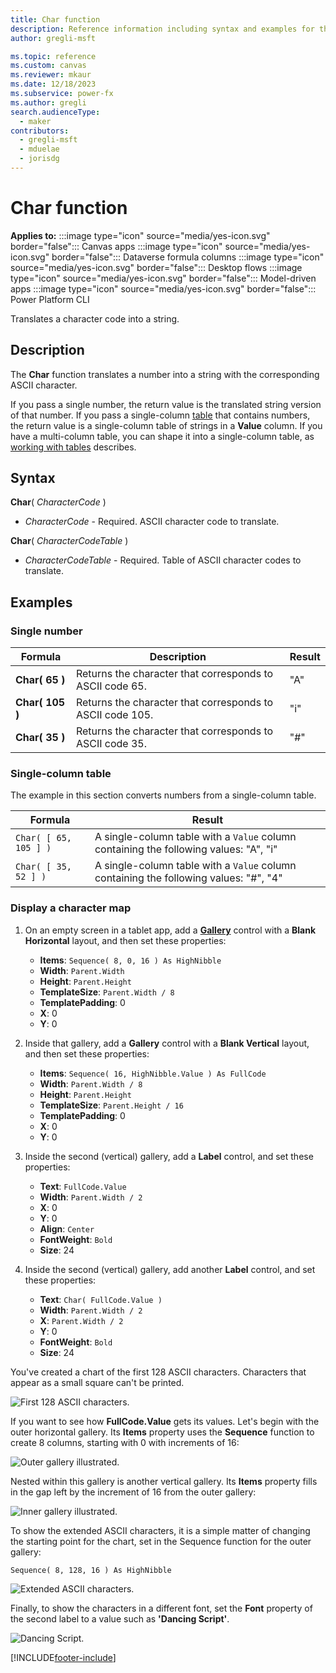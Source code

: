 ```yaml
---
title: Char function
description: Reference information including syntax and examples for the Char function.
author: gregli-msft

ms.topic: reference
ms.custom: canvas
ms.reviewer: mkaur
ms.date: 12/18/2023
ms.subservice: power-fx
ms.author: gregli
search.audienceType:
  - maker
contributors:
  - gregli-msft
  - mduelae
  - jorisdg
---
```


# Char function

**Applies to:** :::image type="icon" source="media/yes-icon.svg" border="false"::: Canvas apps :::image type="icon" source="media/yes-icon.svg" border="false"::: Dataverse formula columns :::image type="icon" source="media/yes-icon.svg" border="false"::: Desktop flows :::image type="icon" source="media/yes-icon.svg" border="false"::: Model-driven apps :::image type="icon" source="media/yes-icon.svg" border="false"::: Power Platform CLI

Translates a character code into a string.

## Description

The **Char** function translates a number into a string with the corresponding ASCII character.

If you pass a single number, the return value is the translated string version of that number. If you pass a single-column [table](/power-apps/maker/canvas-apps/working-with-tables) that contains numbers, the return value is a single-column table of strings in a **Value** column. If you have a multi-column table, you can shape it into a single-column table, as [working with tables](/power-apps/maker/canvas-apps/working-with-tables) describes.

## Syntax

**Char**( _CharacterCode_ )

- _CharacterCode_ - Required. ASCII character code to translate.

**Char**( _CharacterCodeTable_ )

- _CharacterCodeTable_ - Required. Table of ASCII character codes to translate.

## Examples

### Single number

| Formula | Description | Result |
| --- | --- | --- |
| **Char( 65 )** | Returns the character that corresponds to ASCII code 65. | "A" |
| **Char( 105 )** | Returns the character that corresponds to ASCII code 105. | "i" |
| **Char( 35 )** | Returns the character that corresponds to ASCII code 35. | "#" |

### Single-column table

The example in this section converts numbers from a single-column table.

| Formula | Result |
| --- | --- |
| `Char( [ 65, 105 ] )` | A single-column table with a `Value` column containing the following values: "A", "i" |
| `Char( [ 35, 52 ] )` | A single-column table with a `Value` column containing the following values: "#", "4" |

### Display a character map

1. On an empty screen in a tablet app, add a [**Gallery**](/power-apps/maker/canvas-apps/controls/control-gallery) control with a **Blank Horizontal** layout, and then set these properties:

   - **Items**: `Sequence( 8, 0, 16 ) As HighNibble`
   - **Width**: `Parent.Width`
   - **Height**: `Parent.Height`
   - **TemplateSize**: `Parent.Width / 8`
   - **TemplatePadding**: 0
   - **X**: 0
   - **Y**: 0

1. Inside that gallery, add a **Gallery** control with a **Blank Vertical** layout, and then set these properties:

   - **Items**: `Sequence( 16, HighNibble.Value ) As FullCode`
   - **Width**: `Parent.Width / 8`
   - **Height**: `Parent.Height`
   - **TemplateSize**: `Parent.Height / 16`
   - **TemplatePadding**: 0
   - **X**: 0
   - **Y**: 0

1. Inside the second (vertical) gallery, add a **Label** control, and set these properties:

   - **Text**: `FullCode.Value`
   - **Width**: `Parent.Width / 2`
   - **X**: 0
   - **Y**: 0
   - **Align**: `Center`
   - **FontWeight**: `Bold`
   - **Size**: 24

1. Inside the second (vertical) gallery, add another **Label** control, and set these properties:

   - **Text**: `Char( FullCode.Value )`
   - **Width**: `Parent.Width / 2`
   - **X**: `Parent.Width / 2`
   - **Y**: 0
   - **FontWeight**: `Bold`
   - **Size**: 24

You've created a chart of the first 128 ASCII characters. Characters that appear as a small square can't be printed.

![First 128 ASCII characters.](media/function-char/chart-lower.png)

If you want to see how **FullCode.Value** gets its values. Let's begin with the outer horizontal gallery. Its **Items** property uses the **Sequence** function to create 8 columns, starting with 0 with increments of 16:

![Outer gallery illustrated.](media/function-char/chart-lower-outer.png)

Nested within this gallery is another vertical gallery. Its **Items** property fills in the gap left by the increment of 16 from the outer gallery:

![Inner gallery illustrated.](media/function-char/chart-lower-inner.png)

To show the extended ASCII characters, it is a simple matter of changing the starting point for the chart, set in the Sequence function for the outer gallery:

`Sequence( 8, 128, 16 ) As HighNibble`

![Extended ASCII characters.](media/function-char/chart-higher.png)

Finally, to show the characters in a different font, set the **Font** property of the second label to a value such as **'Dancing Script'**.

![Dancing Script.](media/function-char/chart-higher-dancing-script.png)

[!INCLUDE[footer-include](../../includes/footer-banner.md)]
